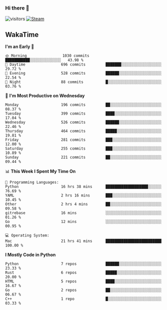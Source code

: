 ### Hi there 👋

![visitors](https://visitor-badge.glitch.me/badge?page_id=zhourunlai)
[![Steam](https://img.shields.io/badge/dynamic/json?url=https%3A%2F%2Fapi.swo.moe%2Fstats%2Fsteamgames%2F76561198285156854&query=count&color=0b1a37&label=Steam&labelColor=134375&logo=steam&suffix=+games&cacheSeconds=3600)](http://steamcommunity.com/profiles/76561198285156854)

## WakaTime
<!--START_SECTION:waka-->
**I'm an Early 🐤** 

```text
🌞 Morning                1030 commits        ███████████░░░░░░░░░░░░░░   43.98 % 
🌆 Daytime                696 commits         ███████░░░░░░░░░░░░░░░░░░   29.72 % 
🌃 Evening                528 commits         ██████░░░░░░░░░░░░░░░░░░░   22.54 % 
🌙 Night                  88 commits          █░░░░░░░░░░░░░░░░░░░░░░░░   03.76 % 
```
📅 **I'm Most Productive on Wednesday** 

```text
Monday                   196 commits         ██░░░░░░░░░░░░░░░░░░░░░░░   08.37 % 
Tuesday                  399 commits         ████░░░░░░░░░░░░░░░░░░░░░   17.04 % 
Wednesday                526 commits         ██████░░░░░░░░░░░░░░░░░░░   22.46 % 
Thursday                 464 commits         █████░░░░░░░░░░░░░░░░░░░░   19.81 % 
Friday                   281 commits         ███░░░░░░░░░░░░░░░░░░░░░░   12.00 % 
Saturday                 255 commits         ███░░░░░░░░░░░░░░░░░░░░░░   10.89 % 
Sunday                   221 commits         ██░░░░░░░░░░░░░░░░░░░░░░░   09.44 % 
```


📊 **This Week I Spent My Time On** 

```text
💬 Programming Languages: 
Python                   16 hrs 38 mins      ███████████████████░░░░░░   76.69 % 
YAML                     2 hrs 16 mins       ███░░░░░░░░░░░░░░░░░░░░░░   10.45 % 
Other                    2 hrs 4 mins        ██░░░░░░░░░░░░░░░░░░░░░░░   09.58 % 
gitrebase                16 mins             ░░░░░░░░░░░░░░░░░░░░░░░░░   01.26 % 
Go                       12 mins             ░░░░░░░░░░░░░░░░░░░░░░░░░   00.95 % 

💻 Operating System: 
Mac                      21 hrs 41 mins      █████████████████████████   100.00 % 
```

**I Mostly Code in Python** 

```text
Python                   7 repos             ██████░░░░░░░░░░░░░░░░░░░   23.33 % 
Rust                     6 repos             █████░░░░░░░░░░░░░░░░░░░░   20.00 % 
HTML                     5 repos             ████░░░░░░░░░░░░░░░░░░░░░   16.67 % 
Go                       2 repos             ██░░░░░░░░░░░░░░░░░░░░░░░   06.67 % 
C++                      1 repo              █░░░░░░░░░░░░░░░░░░░░░░░░   03.33 % 
```




<!--END_SECTION:waka-->
